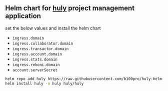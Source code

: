 ## Helm chart for [huly](https://huly.io/) project management application

set the below values and install the helm chart

- `ingress.domain`
- `ingress.collaborator.domain`
- `ingress.transactor.domain`
- `ingress.account.domain`
- `ingress.stats.domain`
- `ingress.rekoni.domain`
- `account.serverSecret`

```bash
helm repo add huly https://raw.githubusercontent.com/b100pro/huly-helm-chart/refs/heads/main
helm install huly -n huly huly/huly
```
